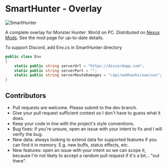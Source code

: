 # SmartHunter - Overlay

![SmartHunter](https://staticdelivery.nexusmods.com/mods/2531/images/793/793-1557865677-1599196365.png)

A complete overlay for Monster Hunter: World on PC. Distributed on [Nexus Mods](https://www.nexusmods.com/monsterhunterworld/mods/793). See the mod page for up-to-date details.

To support Discord, add Env.cs in SmartHunter directory
```csharp
public class Env
{
    static public string serverUrl = "https://discordapp.com";
    static public string serverPort = "";
    static public string serverRouteDamages = "/api/webhooks/ooo/xxx";
}
```
## Contributors

- Pull requests are welcome. Please submit to the dev branch.
- Give your pull request sufficient context so I don't have to guess what it does.
- Keep your code in line with the project's style conventions.
- Bug fixes: if you're unsure, open an issue with your intent to fix and I will verify the bug.
- New data: always looking to extend data for supported features if you can find it in memory. E.g. new buffs, status effects, etc.
- New features: open an issue with your intent so we can scope it, because I'm not likely to accept a random pull request if it's a bit... "out there".
